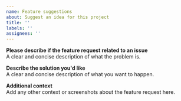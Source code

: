 ```yaml
---
name: Feature suggestions
about: Suggest an idea for this project
title: ''
labels: ''
assignees: ''
---
```


**Please describe if the feature request related to an issue**  
A clear and concise description of what the problem is.

  
**Describe the solution you'd like**  
A clear and concise description of what you want to happen.</strong>

**Additional context**  
Add any other context or screenshots about the feature request here.